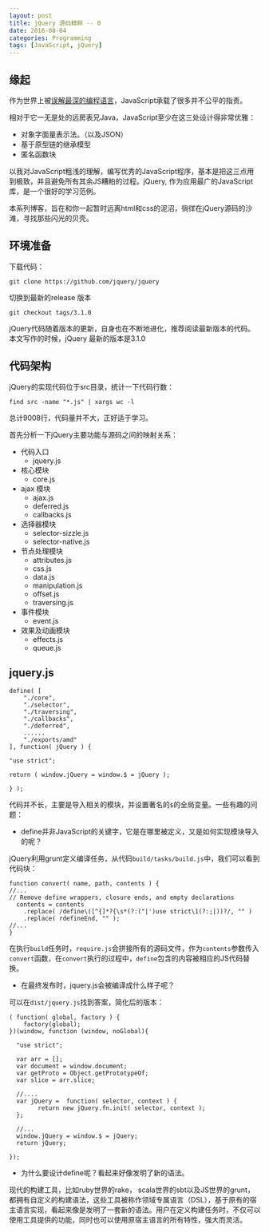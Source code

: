 ```yaml
---
layout: post
title: jQuery 源码精粹 -- 0
date: 2016-08-04
categories: Programming
tags: [JavaScript, jQuery]
---
```


## 缘起

作为世界上被[误解最深的编程语言](http://javascript.crockford.com/javascript.html)，JavaScript承载了很多并不公平的指责。

相对于它一无是处的远房表兄Java，JavaScript至少在这三处设计得非常优雅：

* 对象字面量表示法。（以及JSON）
* 基于原型链的继承模型
* 匿名函数块

以我对JavaScript粗浅的理解，编写优秀的JavaScript程序，基本是把这三点用到极致，并且避免所有其余JS糟粕的过程。jQuery, 作为应用最广的JavaScript库，是一个很好的学习范例。

本系列博客，旨在和你一起暂时远离html和css的泥沼，徜徉在jQuery源码的沙滩，寻找那些闪光的贝壳。

<!--more-->
## 环境准备

下载代码：

```
git clone https://github.com/jquery/jquery
```

切换到最新的release 版本

```
git checkout tags/3.1.0
```

jQuery代码随着版本的更新，自身也在不断地进化，推荐阅读最新版本的代码。本文写作的时候，jQuery 最新的版本是3.1.0


## 代码架构

jQuery的实现代码位于src目录，统计一下代码行数：

```
find src -name "*.js" | xargs wc -l
```
总计9008行，代码量并不大，正好适于学习。

首先分析一下jQuery主要功能与源码之间的映射关系：

* 代码入口
	- jquery.js
* 核心模块
	- core.js
* ajax 模块
	- ajax.js
	- deferred.js
	- callbacks.js
* 选择器模块
	- selector-sizzle.js
	- selector-native.js
* 节点处理模块
	- attributes.js
	- css.js
	- data.js
	- manipulation.js
	- offset.js
	- traversing.js
* 事件模块
	- event.js	
* 效果及动画模块	
	- effects.js
	- queue.js
	
## jquery.js

```
define( [
	"./core",
	"./selector",
	"./traversing",
	"./callbacks",
	"./deferred",
	......
	"./exports/amd"
], function( jQuery ) {

"use strict";

return ( window.jQuery = window.$ = jQuery );

} );

```

代码并不长，主要是导入相关的模块，并设置著名的`$`的全局变量。一些有趣的问题：

* define并非JavaScript的关键字，它是在哪里被定义，又是如何实现模块导入的呢？

jQuery利用grunt定义编译任务，从代码`build/tasks/build.js`中，我们可以看到代码块：

```
function convert( name, path, contents ) {
//...
// Remove define wrappers, closure ends, and empty declarations
  contents = contents
	.replace( /define\([^{]*?{\s*(?:("|')use strict\1(?:;|))?/, "" )
	.replace( rdefineEnd, "" );
//...
}
```

在执行`build`任务时，`require.js`会拼接所有的源码文件，作为`contents`参数传入`convert`函数，在`convert`执行的过程中，`define`包含的内容被相应的JS代码替换。


* 在最终发布时，jquery.js会被编译成什么样子呢？

可以在`dist/jquery.js`找到答案，简化后的版本：

```
( function( global, factory ) {
    factory(global);
})(window, function (window, noGlobal){
  
  "use strict";

  var arr = [];
  var document = window.document;
  var getProto = Object.getPrototypeOf;
  var slice = arr.slice;
  
  //....
  var jQuery =  function( selector, context ) {
		return new jQuery.fn.init( selector, context );
  };
  
  //...
  window.jQuery = window.$ = jQuery;
  return jQuery;

});
```

* 为什么要设计define呢？看起来好像发明了新的语法。

现代的构建工具，比如ruby世界的rake， scala世界的sbt以及JS世界的grunt，都拥有自定义的构建语法，这些工具被称作领域专属语言（DSL），基于原有的宿主语言实现，看起来像是发明了一套新的语法。用户在定义构建任务时，不仅可以使用工具提供的功能，同时也可以使用原宿主语言的所有特性，强大而灵活。



